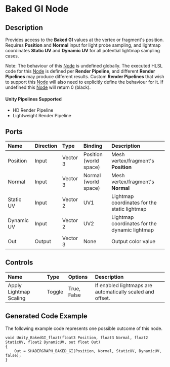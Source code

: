 # Baked GI Node

## Description

Provides access to the **Baked GI** values at the vertex or fragment's position. Requires **Position** and **Normal** input for light probe sampling, and lightmap coordinates **Static UV** and **Dynamic UV** for all potential lightmap sampling cases.

Note: The behaviour of this [Node](Node.md) is undefined globally. The executed HLSL code for this [Node](Node.md) is defined per **Render Pipeline**, and different **Render Pipelines** may produce different results. Custom **Render Pipelines** that wish to support this [Node](Node.md) will also need to explicitly define the behaviour for it. If undefined this [Node](Node.md) will return 0 (black).

#### Unity Pipelines Supported
- HD Render Pipeline
- Lightweight Render Pipeline

## Ports

| Name        | Direction           | Type  | Binding | Description |
|:------------ |:-------------|:-----|:---|:---|
| Position    | Input | Vector 3 | Position (world space) | Mesh vertex/fragment's **Position** |
| Normal      | Input | Vector 3 | Normal (world space) | Mesh vertex/fragment's **Normal** |
| Static UV   | Input | Vector 2 | UV1 | Lightmap coordinates for the static lightmap |
| Dynamic UV  | Input | Vector 2 | UV2 | Lightmap coordinates for the dynamic lightmap |
| Out       | Output | Vector 3 | None | Output color value |

## Controls

| Name        | Type           | Options  | Description |
|:------------ |:-------------|:-----|:---|
| Apply Lightmap Scaling     | Toggle | True, False | If enabled lightmaps are automatically scaled and offset. |

## Generated Code Example

The following example code represents one possible outcome of this node.

```
void Unity_BakedGI_float(float3 Position, float3 Normal, float2 StaticUV, float2 DynamicUV, out float Out)
{
    Out = SHADERGRAPH_BAKED_GI(Position, Normal, StaticUV, DynamicUV, false);
}
```